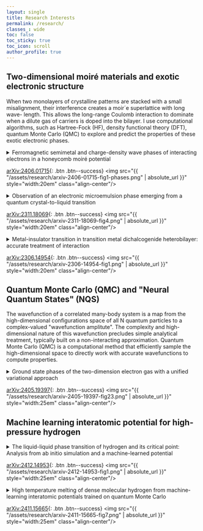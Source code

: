 ```yaml
---
layout: single
title: Research Interests
permalink: /research/
classes_: wide
toc: false
toc_sticky: true
toc_icon: scroll
author_profile: true
---
```


## Two-dimensional moiré materials and exotic electronic structure

When two monolayers of crystalline patterns are stacked with a small misalignment, their interference creates a moir´e superlattice with long wave- length. This allows the long-range Coulomb interaction to dominate when a dilute gas of carriers is doped into the bilayer. I use computational algorithms, such as Hartree-Fock (HF), density functional theory (DFT), quantum Monte Carlo (QMC) to explore and predict the properties of these exotic electronic phases.

<!-- honeycomb moire -->
<details>
<summary>
Ferromagnetic semimetal and charge-density wave phases of interacting electrons in a honeycomb moiré potential
</summary>
  
  <div class="notice--info"><p>
<b>Yubo Yang</b>, Miguel A. Morales, Shiwei Zhang<br /><br />

The exploration of quantum phases in moir´e systems has drawn intense experimental and theo-
retical efforts. The realization of honeycomb symmetry has been a recent focus. The combination of
strong interaction and honeycomb symmetry can lead to exotic electronic states such as fractional
Chern insulator, unconventional superconductor, and quantum spin liquid. Accurate computations
in such systems, with reliable treatment of strong long-ranged Coulomb interaction and approaching
the large system sizes to extract thermodynamic phases, are mostly missing. We study the two-
dimensional electron gas on a honeycomb moir´e lattice at quarter filling, using fixed-phase diffusion
Monte Carlo. The ground state phases of this important model are determined in the parameter
regime relevant to current experiments. With increasing moir´e potential, the systems transitions
from a paramagnetic metal to an itinerant ferromagnetic semimetal and then a charge-density-wave
insulator.
</p></div>
</details>

[arXiv:2406.01715](https://arxiv.org/abs/2406.01715){: .btn .btn--success}
<img src="{{ "/assets/research/arxiv-2406-01715-fig1-phases.png" | absolute_url }}" style="width:20em" class="align-center"/>

<!-- 2DEG intermediate phase -->
<details>
<summary>
Observation of an electronic microemulsion phase emerging from a quantum crystal-to-liquid transition
</summary>
  
  <div class="notice--info"><p>
Jiho Sung, Jue Wang, Ilya Esterlis, Pavel A. Volkov, Giovanni Scuri, You Zhou, Elise Brutschea, Takashi Taniguchi, Kenji Watanabe, <b>Yubo Yang</b>, Miguel A. Morales, Shiwei Zhang, Andrew J. Millis, Mikhail D. Lukin, Philip Kim, Eugene Demler, Hongkun Park<br /><br />

Strongly interacting electronic systems possess rich phase diagrams resulting from the competition between different quantum ground states. A general mechanism that relieves this frustration is the emergence of microemulsion phases, where regions of different phase self-organize across multiple length scales. The experimental characterization of these phases often poses significant challenges, as the long-range Coulomb interaction microscopically mingles the competing states. Here, we use cryogenic reflectance and magneto-optical spectroscopy to observe the signatures of the mixed state between an electronic Wigner crystal and an electron liquid in a MoSe2 monolayer. We find that the transit into this 'microemulsion' state is marked by anomalies in exciton reflectance, spin susceptibility, and Umklapp scattering, establishing it as a distinct phase of electronic matter. Our study of the two-dimensional electronic microemulsion phase elucidates the physics of novel correlated electron states with strong Coulomb interactions.
</p></div>
</details>

[arXiv:2311.18069](https://arxiv.org/abs/2311.18069){: .btn .btn--success}
<img src="{{ "/assets/research/arxiv-2311-18069-fig4.png" | absolute_url }}" style="width:20em" class="align-center"/>

<!-- triangular moire -->
<details>
<summary>
Metal-insulator transition in transition metal dichalcogenide heterobilayer: accurate treatment of interaction
</summary>
  
  <div class="notice--info"><p>
<b>Yubo Yang</b>, Miguel A. Morales, Shiwei Zhang<br /><br />

Transition metal dichalcogenide superlattices provide an exciting new platform for exploring and understanding a variety of phases of matter. The moiré continuum Hamiltonian, of two-dimensional jellium in a modulating potential, provides a fundamental model for such systems. Accurate computations with this model are essential for interpreting experimental observations and making predictions for future explorations. In this work, we combine two complementary quantum Monte Carlo (QMC) methods, phaseless auxiliary field quantum Monte Carlo and fixed-phase diffusion Monte Carlo, to study the ground state of this Hamiltonian. We observe a metal-insulator transition between a paramagnetic and a 120∘ Néel ordered state as the moiré potential depth and the interaction strength are varied. We find significant differences from existing results by Hartree-Fock and exact diagonalization studies. In addition, we benchmark density-functional theory, and suggest an optimal hybrid functional which best approximates our QMC results.
</p></div>
</details>

[arXiv:2306.14954](https://arxiv.org/abs/2306.14954){: .btn .btn--success}
<img src="{{ "/assets/research/arxiv-2306-14954-fig1.png" | absolute_url }}" style="width:20em" class="align-center"/>

## Quantum Monte Carlo (QMC) and "Neural Quantum States" (NQS)

The wavefunction of a correlated many-body system is a map from the high-dimensional configurations space of all N quantum particles to a complex-valued "wavefunction amplitute". The complexity and high-dimensional nature of this wavefunction precludes simple analytical treatment, typically built on a non-interacting approximation.
Quantum Monte Carlo (QMC) is a computational method that efficiently sample the high-dimensional space to directly work with accurate wavefunctions to compute properties.


<!-- 2DEG NSCL -->
<details>
<summary>
Ground state phases of the two-dimension electron gas with a unified variational approach
</summary>
  
  <div class="notice--info"><p>
Conor Smith, Yixiao Chen, Ryan Levy, <b>Yubo Yang</b>, Miguel A. Morales, Shiwei Zhang
<br/><br/>
The two-dimensional electron gas (2DEG) is a fundamental model, which is drawing increasing interest because of recent advances in experimental and theoretical studies of 2D materials. Current understanding of the ground state of the 2DEG relies on quantum Monte Carlo calculations, based on variational comparisons of different ansatze for different phases. We use a single variational ansatz, a general backflow-type wave function using a message-passing neural quantum state architecture, for a unified description across the entire density range. The variational optimization consistently leads to lower ground-state energies than previous best results. Transition into a Wigner crystal (WC) phase occurs automatically at rs = 37 +/- 1, a density lower than currently believed. Between the liquid and WC phases, the same ansatz and variational search strongly suggest the existence of intermediate states in a broad range of densities, with enhanced short-range nematic spin correlations.
</p></div>
</details>

[arXiv:2405.19397](https://arxiv.org/abs/2405.19397){: .btn .btn--success}
<img src="{{ "/assets/research/arxiv-2405-19397-fig23.png" | absolute_url }}" style="width:25em" class="align-center"/>

## Machine learning interatomic potential for high-pressure hydrogen

<!-- nequip -->
<details>
<summary>
The liquid-liquid phase transition of hydrogen and its critical point: Analysis from ab initio simulation and a machine-learned potential
</summary>

  <div class="notice--info"><p>
Mathieu Istas, Scott Jensen, <b>Yubo Yang</b>, Markus Holzmann, Carlo Pierleoni, David M. Ceperley
<br/><br/>
We simulate high-pressure hydrogen in its liquid phase close to molecular dissociation using a machine-learned interatomic potential. The model is trained with density functional theory (DFT) forces and energies, with the Perdew-Burke-Ernzerhof (PBE) exchange-correlation functional. We show that an accurate NequIP model, an E(3)-equivariant neural network potential, accurately reproduces the phase transition present in PBE. Moreover, the computational efficiency of this model allows for substantially longer molecular dynamics trajectories, enabling us to perform a finite-size scaling (FSS) analysis to distinguish between a crossover and a true first-order phase transition. We locate the critical point of this transition, the liquid-liquid phase transition (LLPT), at 1200-1300 K and 155-160 GPa, a temperature lower than most previous estimates and close to the melting transition.
</p></div>
</details>

[arXiv:2412.14953](https://arxiv.org/abs/2412.14953){: .btn .btn--success}
<img src="{{ "/assets/research/arxiv-2412-14953-fig1.png" | absolute_url }}" style="width:25em" class="align-center"/>

<!-- mace -->
<details>
<summary>
High temperature melting of dense molecular hydrogen from machine-learning interatomic potentials trained on quantum Monte Carlo
</summary>

  <div class="notice--info"><p>
Shubhang Goswami, Scott Jensen, <b>Yubo Yang</b>, Markus Holzmann, Carlo Pierleoni, David M. Ceperley
<br/><br/>
We present results and discuss methods for computing the melting temperature of dense molecular hydrogen using a machine learned model trained on quantum Monte Carlo data. In this newly trained model, we emphasize the importance of accurate total energies in the training. We integrate a two phase method for estimating the melting temperature with estimates from the Clausius-Clapeyron relation to provide a more accurate melting curve from the model. We make detailed predictions of the melting temperature, solid and liquid volumes, latent heat and internal energy from 50 GPa to 180 GPa for both classical hydrogen and quantum hydrogen. At pressures of roughly 173 GPa and 1635K, we observe molecular dissociation in the liquid phase. We compare with previous simulations and experimental measurements.
</p></div>
</details>

[arXiv:2411.15665](https://arxiv.org/abs/2411.15665){: .btn .btn--success}
<img src="{{ "/assets/research/arxiv-2411-15665-fig7.png" | absolute_url }}" style="width:25em" class="align-center"/>
